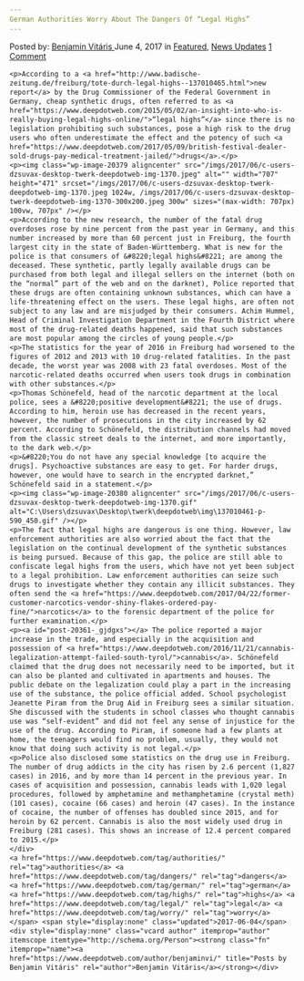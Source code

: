 ```yaml
---
German Authorities Worry About The Dangers Of “Legal Highs”
---
```

<article class="post-listing post-20361 post type-post status-publish format-standard has-post-thumbnail hentry  tag-authorities tag-dangers tag-german tag-highs tag-legal tag-worry">
    <div class="post-inner">
        <span>Posted by: <a href="https://www.deepdotweb.com/author/benjaminvi/" title="">Benjamin Vitáris </a></span>
    <span>June 4, 2017</span>
    <span>in <a href="https://www.deepdotweb.com/category/deepdot-news/" rel="category tag">Featured</a>, <a href="https://www.deepdotweb.com/category/news-updates/" rel="category tag">News Updates</a></span>
    <span><a href="https://www.deepdotweb.com/2017/06/04/german-authorities-worry-dangers-legal-highs/#comments">1 Comment</a></span>
    </p>
    <div class="clear"></div>
    
    <p>According to a <a href="http://www.badische-zeitung.de/freiburg/tote-durch-legal-highs--137010465.html">new report</a> by the Drug Commissioner of the Federal Government in Germany, cheap synthetic drugs, often referred to as <a href="https://www.deepdotweb.com/2015/05/02/an-insight-into-who-is-really-buying-legal-highs-online/">“legal highs”</a> since there is no legislation prohibiting such substances, pose a high risk to the drug users who often underestimate the effect and the potency of such <a href="https://www.deepdotweb.com/2017/05/09/british-festival-dealer-sold-drugs-pay-medical-treatment-jailed/">drugs</a>.</p>
    <p><img class="wp-image-20379 aligncenter" src="/imgs/2017/06/c-users-dzsuvax-desktop-twerk-deepdotweb-img-1370.jpeg" alt="" width="707" height="471" srcset="/imgs/2017/06/c-users-dzsuvax-desktop-twerk-deepdotweb-img-1370.jpeg 1024w, /imgs/2017/06/c-users-dzsuvax-desktop-twerk-deepdotweb-img-1370-300x200.jpeg 300w" sizes="(max-width: 707px) 100vw, 707px" /></p>
    <p>According to the new research, the number of the fatal drug overdoses rose by nine percent from the past year in Germany, and this number increased by more than 60 percent just in Freiburg, the fourth largest city in the state of Baden-Württemberg. What is new for the police is that consumers of &#8220;legal highs&#8221; are among the deceased. These synthetic, partly legally available drugs can be purchased from both legal and illegal sellers on the internet (both on the “normal” part of the web and on the darknet), Police reported that these drugs are often containing unknown substances, which can have a life-threatening effect on the users. These legal highs, are often not subject to any law and are misjudged by their consumers. Achim Hummel, Head of Criminal Investigation Department in the Fourth District where most of the drug-related deaths happened, said that such substances are most popular among the circles of young people.</p>
    <p>The statistics for the year of 2016 in Freiburg had worsened to the figures of 2012 and 2013 with 10 drug-related fatalities. In the past decade, the worst year was 2008 with 23 fatal overdoses. Most of the narcotic-related deaths occurred when users took drugs in combination with other substances.</p>
    <p>Thomas Schönefeld, head of the narcotic department at the local police, sees a &#8220;positive development&#8221; the use of drugs. According to him, heroin use has decreased in the recent years, however, the number of prosecutions in the city increased by 62 percent. According to Schönefeld, the distribution channels had moved from the classic street deals to the internet, and more importantly, to the dark web.</p>
    <p>&#8220;You do not have any special knowledge [to acquire the drugs]. Psychoactive substances are easy to get. For harder drugs, however, one would have to search in the encrypted darknet,” Schönefeld said in a statement.</p>
    <p><img class="wp-image-20380 aligncenter" src="/imgs/2017/06/c-users-dzsuvax-desktop-twerk-deepdotweb-img-1370.gif" alt="C:\Users\dzsuvax\Desktop\twerk\deepdotweb\img\137010461-p-590_450.gif" /></p>
    <p>The fact that legal highs are dangerous is one thing. However, law enforcement authorities are also worried about the fact that the legislation on the continual development of the synthetic substances is being pursued. Because of this gap, the police are still able to confiscate legal highs from the users, which have not yet been subject to a legal prohibition. Law enforcement authorities can seize such drugs to investigate whether they contain any illicit substances. They often send the <a href="https://www.deepdotweb.com/2017/04/22/former-customer-narcotics-vendor-shiny-flakes-ordered-pay-fine/">narcotics</a> to the forensic department of the police for further examination.</p>
    <p><a id="post-20361-_gjdgxs"></a> The police reported a major increase in the trade, and especially in the acquisition and possession of <a href="https://www.deepdotweb.com/2016/11/21/cannabis-legalization-attempt-failed-south-tyrol/">cannabis</a>. Schönefeld claimed that the drug does not necessarily need to be imported, but it can also be planted and cultivated in apartments and houses. The public debate on the legalization could play a part in the increasing use of the substance, the police official added. School psychologist Jeanette Piram from the Drug Aid in Freiburg sees a similar situation. She discussed with the students in school classes who thought cannabis use was “self-evident” and did not feel any sense of injustice for the use of the drug. According to Piram, if someone had a few plants at home, the teenagers would find no problem, usually, they would not know that doing such activity is not legal.</p>
    <p>Police also disclosed some statistics on the drug use in Freiburg. The number of drug addicts in the city has risen by 2.6 percent (1,827 cases) in 2016, and by more than 14 percent in the previous year. In cases of acquisition and possession, cannabis leads with 1,020 legal procedures, followed by amphetamine and methamphetamine (crystal meth) (101 cases), cocaine (66 cases) and heroin (47 cases). In the instance of cocaine, the number of offenses has doubled since 2015, and for heroin by 62 percent. Cannabis is also the most widely used drug in Freiburg (281 cases). This shows an increase of 12.4 percent compared to 2015.</p>
    </div>
    <a href="https://www.deepdotweb.com/tag/authorities/" rel="tag">authorities</a> <a href="https://www.deepdotweb.com/tag/dangers/" rel="tag">dangers</a> <a href="https://www.deepdotweb.com/tag/german/" rel="tag">german</a> <a href="https://www.deepdotweb.com/tag/highs/" rel="tag">highs</a> <a href="https://www.deepdotweb.com/tag/legal/" rel="tag">legal</a> <a href="https://www.deepdotweb.com/tag/worry/" rel="tag">worry</a></span> <span style="display:none" class="updated">2017-06-04</span>
    <div style="display:none" class="vcard author" itemprop="author" itemscope itemtype="http://schema.org/Person"><strong class="fn" itemprop="name"><a href="https://www.deepdotweb.com/author/benjaminvi/" title="Posts by Benjamin Vitáris" rel="author">Benjamin Vitáris</a></strong></div>
    

